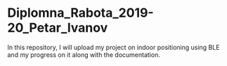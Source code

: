 # Diplomna_Rabota_2019-20_Petar_Ivanov
In this repository, I will upload my project on indoor positioning using BLE and my progress on it along with the documentation.
